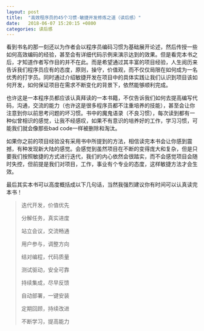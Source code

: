 ```yaml
---
layout: post
title:  "高效程序员的45个习惯-敏捷开发修炼之道（读后感）"
date:   2018-06-07 15:20:15 +0800
categories: 读后感
---
```

看到书名的那一刻还以为作者会以程序员编码习惯为基础展开论述，然后传授一些如何高效编码的经验，甚至会有详细代码示例来演示达到的效果。但是看完本书之后，才知道作者写作目的并不在此。而是希望通过其丰富的项目经验，人生阅历来告诉我们程序员应有的态度，原则，操守，价值观，而不仅仅局限在如何成为一名优秀的打字员。同时通过介绍敏捷开发在项目中的具体实践让我们认识到项目该如何开发，如何保证项目在需求不断变化的背景下，依然能够顺利完成。

也许这是一本程序员都应该认真拜读的一本书籍，不仅告诉我们如何去提高编写代码，沟通，交流的能力（也许这是很多程序员都不注重培养的技能），甚至会让你注意到你以前思考问题的坏习惯。书中的魔鬼语录（不良习惯），每次读到都有一种似曾相识的感觉，让我不经感叹，如果不有意识的培养好的工作，学习习惯，可能我们就会像那些bad code一样被删除和淘汰。

如果你之前的项目经验没有采用书中所提到的方法，相信读完本书会让你感到震撼，有种发现新大陆的感觉。会感觉到虽然项目在不断的变得庞大和复杂，但是只要我们按照敏捷的方式进行迭代，我们的内心依然会很踏实，而不会感觉项目会随时失控，但前提是我们对项目，工作，事业有个专业的态度，这样敏捷方法才会生效。

最后其实本书可以高度概括成以下几句话，当然我强烈建议你有时间可以认真读完本书！

> 迭代开发，价值优先
>
> 分解任务，真实进度
>
> 站立会议，交流畅通
>
> 用户参与，调整方向
>
> 结对编程，代码质量
>
> 测试驱动，安全可靠
>
> 持续集成，尽早反馈
>
> 自动部署，一键安装
>
> 定期回顾，持续改进
>
> 不断学习，提高能力

